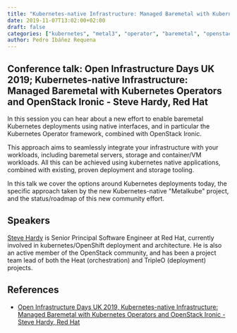```yaml
---
title: "Kubernetes-native Infrastructure: Managed Baremetal with Kubernetes Operators and OpenStack Ironic - Steve Hardy, Red Hat"
date: 2019-11-07T13:02:00+02:00
draft: false
categories: ["kubernetes", "metal3", "operator", "baremetal", "openstack", "ironic"]
author: Pedro Ibáñez Requena
---
```


## Conference talk: Open Infrastructure Days UK 2019; Kubernetes-native Infrastructure: Managed Baremetal with Kubernetes Operators and OpenStack Ironic - Steve Hardy, Red Hat

In this session you can hear about a new effort to enable baremetal Kubernetes deployments using native interfaces, and in particular the Kubernetes Operator framework, combined with OpenStack Ironic.

This approach aims to seamlessly integrate your infrastructure with your workloads, including baremetal servers, storage and container/VM workloads.  All this can be achieved using kubernetes native applications, combined with existing, proven deployment and storage tooling.

In this talk we cover the options around Kubernetes deployments today, the specific approach taken by the new Kubernetes-native "Metalkube" project, and the status/roadmap of this new community effort.


## Speakers
[Steve Hardy](https://github.com/hardys) is Senior Principal Software Engineer at Red Hat, currently involved in kubernetes/OpenShift deployment and architecture. He is also an active member of the OpenStack community, and has been a project team lead of both the Heat (orchestration) and TripleO (deployment) projects.


## References

* [Open Infrastructure Days UK 2019, Kubernetes-native Infrastructure: Managed Baremetal with Kubernetes Operators and OpenStack Ironic - Steve Hardy, Red Hat](https://openinfradays.sched.com/event/KMyE)
